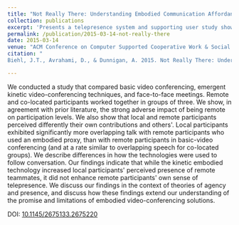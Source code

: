 ```yaml
---
title: "Not Really There: Understanding Embodied Communication Affordances in Team Perception and Participation"
collection: publications
excerpt: 'Presents a telepresence system and supporting user study showing the impact of agency and embodiment on remote collaboration behaviors and interactions.'
permalink: /publication/2015-03-14-not-really-there
date: 2015-03-14
venue: "ACM Conference on Computer Supported Cooperative Work & Social Computing (CSCW)"
citation: "
Biehl, J.T., Avrahami, D., & Dunnigan, A. 2015. Not Really There: Understanding Embodied Communication Affordances in Team Perception and Participation. <i>In Proceedings of the 18th ACM Conference on Computer Supported Cooperative Work & Social Computing (CSCW '15)</i>. ACM, New York, NY, USA, pp. 1567-1575."

---
```

We conducted a study that compared basic video conferencing, emergent kinetic video-conferencing techniques, and face-to-face meetings. Remote and co-located participants worked together in groups of three. We show, in agreement with prior literature, the strong adverse impact of being remote on participation levels. We also show that local and remote participants perceived differently their own contributions and others'. Local participants exhibited significantly more overlapping talk with remote participants who used an embodied proxy, than with remote participants in basic-video conferencing (and at a rate similar to overlapping speech for co-located groups). We describe differences in how the technologies were used to follow conversation. Our findings indicate that while the kinetic embodied technology increased local participants' perceived presence of remote teammates, it did not enhance remote participants' own sense of telepresence. We discuss our findings in the context of theories of agency and presence, and discuss how these findings extend our understanding of the promise and limitations of embodied video-conferencing solutions.

DOI: [10.1145/2675133.2675220](https://doi.org/10.1145/2675133.2675220)
